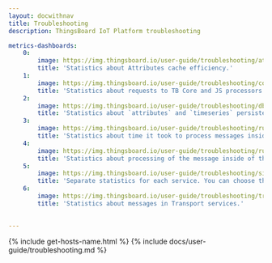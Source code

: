 ```yaml
---
layout: docwithnav
title: Troubleshooting
description: ThingsBoard IoT Platform troubleshooting

metrics-dashboards:
    0:
        image: https://img.thingsboard.io/user-guide/troubleshooting/attributes-cache-grafana.png
        title: 'Statistics about Attributes cache efficiency.'
    1:
        image: https://img.thingsboard.io/user-guide/troubleshooting/core-and-js-metrics-grafana.png
        title: 'Statistics about requests to TB Core and JS processors.'
    2:
        image: https://img.thingsboard.io/user-guide/troubleshooting/db-metrics-grafana.png
        title: 'Statistics about `attributes` and `timeseries` persistence to the PostgreSQL.'
    3:
        image: https://img.thingsboard.io/user-guide/troubleshooting/rule-engine-latency-grafana.png
        title: 'Statistics about time it took to process messages inside of the Rule Engine.'
    4:
        image: https://img.thingsboard.io/user-guide/troubleshooting/rule-engine-metrics-grafana.png
        title: 'Statistics about processing of the message inside of the Rule Engine.'
    5:
        image: https://img.thingsboard.io/user-guide/troubleshooting/single-service-metrics-grafana.png
        title: 'Separate statistics for each service. You can choose the service in the upper left corner.'
    6:
        image: https://img.thingsboard.io/user-guide/troubleshooting/transport-metrics-grafana.png
        title: 'Statistics about messages in Transport services.'
  

---
```


{% include get-hosts-name.html %}
{% include docs/user-guide/troubleshooting.md %}
